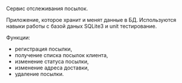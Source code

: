 Сервис отслеживания посылок.

Приложение, которое хранит и менят данные в БД. 
Используются навыки работы с базой даных SQLite3 и unit тестирование.


Функции:
- регистрация посылки,
- получение списка посылок клиента,
- изменение статуса посылки,
- изменение адреса доставки,
- удаление посылки.

  
